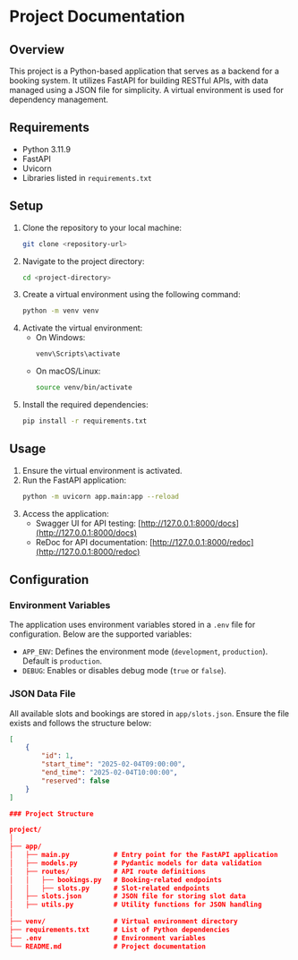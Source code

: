 # Project Documentation

## Overview
This project is a Python-based application that serves as a backend for a booking system. It utilizes FastAPI for building RESTful APIs, with data managed using a JSON file for simplicity. A virtual environment is used for dependency management.

## Requirements
- Python 3.11.9
- FastAPI
- Uvicorn
- Libraries listed in `requirements.txt`

## Setup
1. Clone the repository to your local machine:
    ```sh
    git clone <repository-url>
    ```
2. Navigate to the project directory:
    ```sh
    cd <project-directory>
    ```
3. Create a virtual environment using the following command:
    ```sh
    python -m venv venv
    ```
4. Activate the virtual environment:
    - On Windows:
        ```sh
        venv\Scripts\activate
        ```
    - On macOS/Linux:
        ```sh
        source venv/bin/activate
        ```
5. Install the required dependencies:
    ```sh
    pip install -r requirements.txt
    ```

## Usage
1. Ensure the virtual environment is activated.
2. Run the FastAPI application:
    ```sh
    python -m uvicorn app.main:app --reload
    ```
3. Access the application:
    - Swagger UI for API testing: [http://127.0.0.1:8000/docs](http://127.0.0.1:8000/docs)
    - ReDoc for API documentation: [http://127.0.0.1:8000/redoc](http://127.0.0.1:8000/redoc)

## Configuration
### Environment Variables
The application uses environment variables stored in a `.env` file for configuration. Below are the supported variables:
- `APP_ENV`: Defines the environment mode (`development`, `production`). Default is `production`.
- `DEBUG`: Enables or disables debug mode (`true` or `false`).

### JSON Data File
All available slots and bookings are stored in `app/slots.json`. Ensure the file exists and follows the structure below:

```json
[
    {
        "id": 1,
        "start_time": "2025-02-04T09:00:00",
        "end_time": "2025-02-04T10:00:00",
        "reserved": false
    }
]

### Project Structure

project/
│
├── app/
│   ├── main.py           # Entry point for the FastAPI application
│   ├── models.py         # Pydantic models for data validation
│   ├── routes/           # API route definitions
│   │   ├── bookings.py   # Booking-related endpoints
│   │   ├── slots.py      # Slot-related endpoints
│   ├── slots.json        # JSON file for storing slot data
│   ├── utils.py          # Utility functions for JSON handling
│
├── venv/                 # Virtual environment directory
├── requirements.txt      # List of Python dependencies
├── .env                  # Environment variables
└── README.md             # Project documentation
